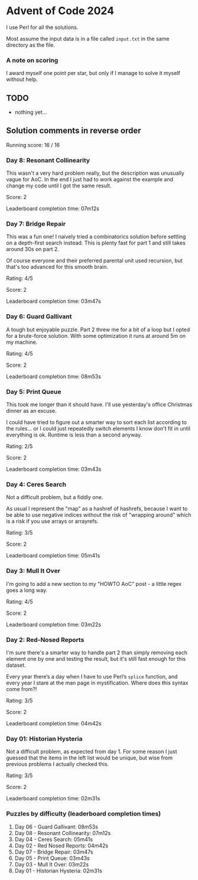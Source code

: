 # Advent of Code 2024

I use Perl for all the solutions.

Most assume the input data is in a file called `input.txt` in the
same directory as the file.

### A note on scoring

I award myself one point per star, but only if I manage to solve it
myself without help.

## TODO

- nothing yet...

## Solution comments in reverse order

Running score: 16 / 16

### Day 8: Resonant Collinearity

This wasn't a very hard problem really, but the description was
unusually vague for AoC. In the end I just had to work against the
example and change my code until I got the same result.

Score: 2

Leaderboard completion time: 07m12s

### Day 7: Bridge Repair

This was a fun one! I naively tried a combinatorics solution before
settling on a depth-first search instead. This is plenty fast for part
1 and still takes around 30s on part 2. 

Of course everyone and their preferred parental unit used recursion,
but that's too advanced for this smooth brain.

Rating: 4/5

Score: 2

Leaderboard completion time: 03m47s

### Day 6: Guard Gallivant

A tough but enjoyable puzzle. Part 2 threw me for a bit of a loop but
I opted for a brute-force solution. With some optimization it runs at
around 5m on my machine.

Rating: 4/5

Score: 2

Leaderboard completion time: 08m53s

### Day 5: Print Queue

This took me longer than it should have. I'll use yesterday's office
Christmas dinner as an excuse.

I could have tried to figure out a smarter way to sort each list
according to the rules... or I could just repeatedly switch elements I
know don't fit in until everything is ok. Runtime is less than a
second anyway.

Rating: 2/5

Score: 2

Leaderboard completion time: 03m43s

### Day 4: Ceres Search

Not a difficult problem, but a fiddly one. 

As usual I represent the "map" as a hashref of hashrefs, because I
want to be able to use negative indices without the risk of "wrapping
around" which is a risk if you use arrays or arrayrefs.

Rating: 3/5

Score: 2

Leaderboard completion time: 05m41s

### Day 3: Mull It Over

I'm going to add a new section to my "HOWTO AoC" post - a little regex
goes a long way.

Rating: 4/5

Score: 2

Leaderboard completion time: 03m22s

### Day 2: Red-Nosed Reports

I'm sure there's a smarter way to handle part 2 than simply removing
each element one by one and testing the result, but it's still fast
enough for this dataset.

Every year there’s a day when I have to use Perl’s `splice` function,
and every year I stare at the man page in mystification. Where does
this syntax come from?!

Rating: 3/5

Score: 2

Leaderboard completion time: 04m42s

### Day 01: Historian Hysteria

Not a difficult problem, as expected from day 1. For some reason I
just guessed that the items in the left list would be unique, but wise
from previous problems I actually checked this.

Rating: 3/5

Score: 2

Leaderboard completion time: 02m31s

### Puzzles by difficulty  (leaderboard completion times)

1. Day 06 - Guard Gallivant: 08m53s
1. Day 08 - Resonant Collinearity: 07m12s
1. Day 04 - Ceres Search: 05m41s
1. Day 02 - Red Nosed Reports: 04m42s
1. Day 07 - Bridge Repair: 03m47s
1. Day 05 - Print Queue: 03m43s
1. Day 03 - Mull It Over: 03m22s
1. Day 01 - Historian Hysteria: 02m31s

